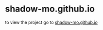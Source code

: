 # shadow-mo.github.io
to view the project go to [shadow-mo.github.io](https://github.com/Shadow-Mo/shadow-mo.github.io)
